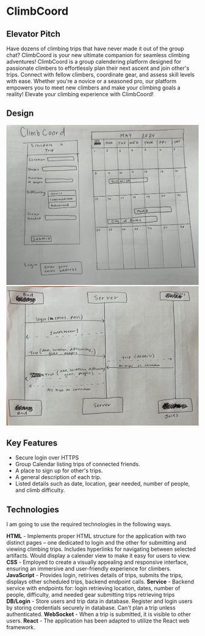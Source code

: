 # ClimbCoord

## Elevator Pitch

Have dozens of climbing trips that have never made it out of the group chat? ClimbCoord is your new ultimate companion for seamless climbing adventures! ClimbCoord is a group calendering platform designed for passionate climbers to effortlessly plan their next ascent and join other's trips. Connect with fellow climbers, coordinate gear, and assess skill levels with ease. Whether you're a novice or a seasoned pro, our platform empowers you to meet new climbers and make your climbing goals a reality! Elevate your climbing experience with ClimbCoord!

## Design 
![Main Calendar Page](Images/page_design.jpg)
![A diagram demonstrating how the server and backend would interact.](Images/server_design.jpg)

## Key Features
- Secure login over HTTPS
- Group Calendar listing trips of connected friends. 
- A place to sign up for other's trips. 
- A general description of each trip. 
- Listed details such as date, location, gear needed, number of people, and climb difficulty. 


## Technologies
I am going to use the required technologies in the following ways.

**HTML** - Implements proper HTML structure for the application with two distinct pages – one dedicated to login and the other for submitting and viewing climbing trips. Includes hyperlinks for navigating between selected artifacts. Would display a calender view to make it easy for users to view. 
**CSS** - Employed to create a visually appealing and responsive interface, ensuring an immersive and user-friendly experience for climbers. 
**JavaScript** - Provides login, retirives details of trips, submits the trips, displays other scheduled trips, backend endpoint calls.
**Service** - Backend service with endpoints for:
login
retrieving location, dates, number of people, difficulty, amd needed gear
submitting trips
retrieving trips 
**DB/Login** - Store users and trip data in database. Register and login users by storing credentials securely in database. Can't plan a trip unless authenticated.
**WebSocket** - When a trip is submitted, it is visible to other users.
**React** - The application has been adapted to utilize the React web framework.
